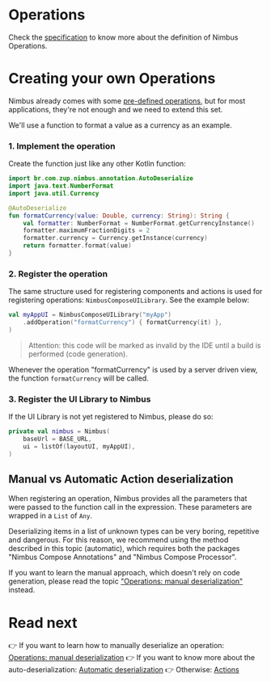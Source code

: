 # Operations
Check the [specification](/specification/operation.md) to know more about the definition of Nimbus Operations.

# Creating your own Operations
Nimbus already comes with some [pre-defined operations](/specification/default-operations.md), but for most applications, they're not enough and we
need to extend this set.

We'll use a function to format a value as a currency as an example.

### 1. Implement the operation
Create the function just like any other Kotlin function:

```kotlin
import br.com.zup.nimbus.annotation.AutoDeserialize
import java.text.NumberFormat
import java.util.Currency

@AutoDeserialize
fun formatCurrency(value: Double, currency: String): String {
    val formatter: NumberFormat = NumberFormat.getCurrencyInstance()
    formatter.maximumFractionDigits = 2
    formatter.currency = Currency.getInstance(currency)
    return formatter.format(value)
}
```

### 2. Register the operation
The same structure used for registering components and actions is used for registering operations: `NimbusComposeUILibrary`. See the example below:

```kotlin
val myAppUI = NimbusComposeUILibrary("myApp")
    .addOperation("formatCurrency") { formatCurrency(it) },
)
```

> Attention: this code will be marked as invalid by the IDE until a build is performed (code generation).

Whenever the operation "formatCurrency" is used by a server driven view, the function `formatCurrency` will be called.

### 3. Register the UI Library to Nimbus
If the UI Library is not yet registered to Nimbus, please do so:

```kotlin
private val nimbus = Nimbus(
    baseUrl = BASE_URL,
    ui = listOf(layoutUI, myAppUI),
)
```

## Manual vs Automatic Action deserialization
When registering an operation, Nimbus provides all the parameters that were passed to the function call in the expression. These parameters are
wrapped in a `List` of `Any`.

Deserializing items in a list of unknown types can be very boring, repetitive and dangerous. For this reason, we recommend using the method described
in this topic (automatic), which requires both the packages "Nimbus Compose Annotations" and "Nimbus Compose Processor".

If you want to learn the manual approach, which doesn't rely on code generation, please read the topic 
["Operations: manual deserialization"](manual/action.md) instead.

# Read next
:point_right: If you want to learn how to manually deserialize an operation: [Operations: manual deserialization](manual/operation.md)
:point_right: If you want to know more about the auto-deserialization: [Automatic deserialization](auto-deserialization.md)
:point_right: Otherwise: [Actions](action.md)
